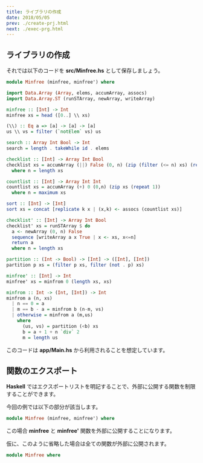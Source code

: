 ```yaml
---
title: ライブラリの作成
date: 2018/05/05
prev: ./create-prj.html
next: ./exec-prg.html
---
```


## ライブラリの作成

それでは以下のコードを **src/Minfree.hs** として保存しましょう。

```hs:src/Minfree.hs
module Minfree (minfree, minfree') where

import Data.Array (Array, elems, accumArray, assocs)
import Data.Array.ST (runSTArray, newArray, writeArray)

minfree :: [Int] -> Int
minfree xs = head ([0..] \\ xs)

(\\) :: Eq a => [a] -> [a] -> [a]
us \\ vs = filter (`notElem` vs) us

search :: Array Int Bool -> Int
search = length . takeWhile id . elems

checklist :: [Int] -> Array Int Bool
checklist xs = accumArray (||) False (0, n) (zip (filter (<= n) xs) (repeat True))
  where n = length xs

countlist :: [Int] -> Array Int Int
countlist xs = accumArray (+) 0 (0,n) (zip xs (repeat 1))
  where n = maximum xs

sort :: [Int] -> [Int]
sort xs = concat [replicate k x | (x,k) <- assocs (countlist xs)]

checklist' :: [Int] -> Array Int Bool
checklist' xs = runSTArray $ do
  a <- newArray (0, n) False
  sequence [writeArray a x True | x <- xs, x<=n]
  return a
  where n = length xs

partition :: (Int -> Bool) -> [Int] -> ([Int], [Int])
partition p xs = (filter p xs, filter (not . p) xs)

minfree' :: [Int] -> Int
minfree' xs = minfrom 0 (length xs, xs)

minfrom :: Int -> (Int, [Int]) -> Int
minfrom a (n, xs)
  | n == 0 = a
  | m == b - a = minfrom b (n-m, vs)
  | otherwise = minfrom a (m,us)
    where
      (us, vs) = partition (<b) xs
      b = a + 1 + n `div` 2
      m = length us
```

このコードは **app/Main.hs** から利用されることを想定しています。

## 関数のエクスポート

**Haskell** ではエクスポートリストを明記することで、外部に公開する関数を制限することができます。

今回の例では以下の部分が該当します。

```hs
module Minfree (minfree, minfree') where
```

この場合 **minfree** と **minfree'** 関数を外部に公開することになります。

仮に、このように省略した場合は全ての関数が外部に公開されます。

```hs
module Minfree where
```